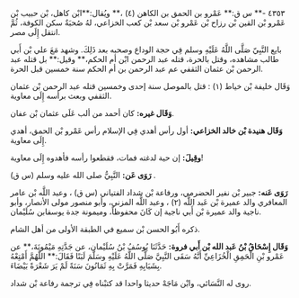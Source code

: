 ٤٣٥٣ -** س ق:** عَمْرو بن الحمق بن الكاهن (٤) ،** ويُقال:**ابْن كاهل، بْن حبيب بْن عَمْرو بْن القين بْن رزاح بْن عَمْرو بْن سعد بْن كعب الخزاعي، لهُ صُحبَةٌ سكن الكوفة، ثُمَّ انتقل إِلَى مصر.

بايع النَّبِيّ صَلَّى اللَّهُ عَلَيْهِ وسلم فِي حجة الوداع وصحبه بعد ذَلِكَ. وشهد مَعَ علي بْن أَبي طالب مشاهده، وقتل بالحرة، قتله عبد الرحمن ابْن أم الحكم،** وقيل:** بل قتله عبد الرحمن بْن عثمان الثقفي عم عبد الرحمن بن أم الحكم سنة خمسين قبل الحرة.

وَقَال خليفة بْن خياط (١) : قتل بالموصل سنة إحدى وخمسين قتله عبد الرحمن بْن عثمان الثقفي وبعث برأسه إِلَى معاوية.

**وَقَال غيره:** كان أحمد من ألب عَلَى عثمان بْن عفان.

**وَقَال هنيدة بْن خالد الخزاعي:** أول رأس أهدي فِي الإسلام رأس عَمْرو بْن الحمق، أهدي إِلَى معاوية.

**وقِيلَ:** إن حية لدغته فمات، فقطعوا رأسه فأهدوه إِلَى معاوية!

**رَوَى عَن:** النَّبِيُّ صلى الله عليه وسلم (س ق) .

**رَوَى عَنه:** جبير بْن نفير الحضرمي، ورفاعة بْن شداد الفتياني (س ق) ، وعبد اللَّه بْن عامر المعافري والد عميرة بْن عَبد اللَّه (٢) ، وعبد اللَّه المزني، وأبو منصور مولى الأنصار، وأبو ناجية والد عميرة بْن أَبي ناجية إن كَانَ محفوظاً، وميمونة جدة يوسفابن سُلَيْمان.

ذكره أَبُو الحسن بْن سميع في الطبقة الأولى من أهل الشام.

**وَقَال إِسْحَاقُ بْنُ عَبد الله بْن أَبي فروة:** حَدَّثَنَا يُوسُفُ بْنُ سُلَيْمان، عن جَدَّتِهِ مَيْمُونَةَ،** عن عَمْرو بْنِ الْحَمِقِ الْخُزَاعِيِّ أَنَّهُ سَقَى النَّبِيَّ صَلَّى اللَّهُ عَلَيْهِ وسَلَّمَ لَبَنًا فَقَالَ:** اللَّهُمَّ أَمْتِعْهُ بِشَبَابِهِ فَمَرَّتْ بِهِ ثَمَانُونَ سَنَةً لَمْ يَرَ شَعْرَةً بَيْضَاءَ.

روى له النَّسَائي، وابْن مَاجَهْ حديثا واحدا قد كتبْناه فِي ترجمة رفاعة بْن شداد.